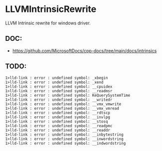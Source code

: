 # LLVMIntrinsicRewrite
LLVM Intrinsic rewrite for windows driver.

## DOC:
- https://github.com/MicrosoftDocs/cpp-docs/tree/main/docs/intrinsics

## TODO:
```batch
1>lld-link : error : undefined symbol: _xbegin
1>lld-link : error : undefined symbol: _xend
1>lld-link : error : undefined symbol: __cpuidex
1>lld-link : error : undefined symbol: __readmsr
1>lld-link : error : undefined symbol: KeQuerySystemTime
1>lld-link : error : undefined symbol: __writedr
1>lld-link : error : undefined symbol: __vmx_vmwrite
1>lld-link : error : undefined symbol: __vmx_vmread
1>lld-link : error : undefined symbol: __rdtscp
1>lld-link : error : undefined symbol: __invlpg
1>lld-link : error : undefined symbol: __stosq
1>lld-link : error : undefined symbol: __readpmc
1>lld-link : error : undefined symbol: __readdr
1>lld-link : error : undefined symbol: __inbytestring
1>lld-link : error : undefined symbol: __inwordstring
1>lld-link : error : undefined symbol: __indwordstring
```




